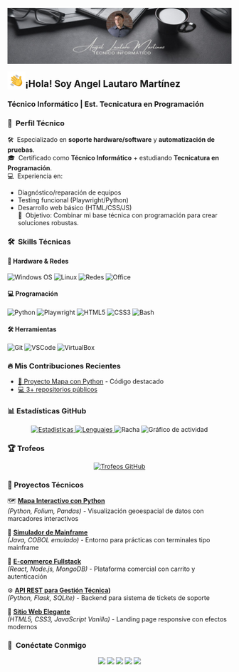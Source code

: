 <!-- Banner personalizado -->
![Banner Técnico Informático](https://github.com/angelicus112/angelicus112/blob/main/Banner%20de%20Linkedin%20Contador%20Moderno%20Negro.jpg)

<img alt="Saludo Técnico" src="https://raw.githubusercontent.com/AVS1508/AVS1508/master/assets/Hand%20Wave.gif" width='40' align="left"/><h2>¡Hola! Soy Angel Lautaro Martínez</h2>
<h3>Técnico Informático | Est. Tecnicatura en Programación</h3>

### 🔧 &nbsp;Perfil Técnico

🛠️ &nbsp;Especializado en **soporte hardware/software** y **automatización de pruebas**.\
🎓 &nbsp;Certificado como **Técnico Informático** + estudiando **Tecnicatura en Programación**.\
💻 &nbsp;Experiencia en:
- Diagnóstico/reparación de equipos
- Testing funcional (Playwright/Python)
- Desarrollo web básico (HTML/CSS/JS)\
📌 &nbsp;Objetivo: Combinar mi base técnica con programación para crear soluciones robustas.

### 🛠️ &nbsp;Skills Técnicas

#### 🔌 Hardware & Redes
![Windows OS](https://img.shields.io/badge/-Windows-05122A?style=flat&logo=windows&logoColor=0078D6)
![Linux](https://img.shields.io/badge/-Linux-05122A?style=flat&logo=linux&logoColor=FCC624)
![Redes](https://img.shields.io/badge/-Redes-05122A?style=flat&logo=cisco&logoColor=white)
![Office](https://img.shields.io/badge/-Office-05122A?style=flat&logo=microsoft-office&logoColor=D83B01)

#### 💻 Programación
![Python](https://img.shields.io/badge/-Python-05122A?style=flat&logo=python&logoColor=3776AB)
![Playwright](https://img.shields.io/badge/-Playwright-05122A?style=flat&logo=playwright)
![HTML5](https://img.shields.io/badge/-HTML5-05122A?style=flat&logo=html5&logoColor=E34F26)
![CSS3](https://img.shields.io/badge/-CSS3-05122A?style=flat&logo=css3&logoColor=1572B6)
![Bash](https://img.shields.io/badge/-Bash-05122A?style=flat&logo=gnu-bash&logoColor=4EAA25)

#### 🛠 Herramientas
![Git](https://img.shields.io/badge/-Git-05122A?style=flat&logo=git&logoColor=F05032)
![VSCode](https://img.shields.io/badge/-VSCode-05122A?style=flat&logo=visual-studio-code&logoColor=007ACC)
![VirtualBox](https://img.shields.io/badge/-VirtualBox-05122A?style=flat&logo=virtualbox&logoColor=183A61)

### 🔥 Mis Contribuciones Recientes
- [📌 Proyecto Mapa con Python](https://github.com/angelicus112/Mi-Porfolio/tree/main/proyectos/proyecto5-mapaconpython) - Código destacado
- [💻 3+ repositorios públicos](https://github.com/angelicus112?tab=repositories)

### 📊 Estadísticas GitHub

<p align="center">
  <!-- Estadísticas principales con diseño compacto -->
  <a href="https://github.com/angelicus112">
    <img height="165em" src="https://github-readme-stats.vercel.app/api?username=angelicus112&show_icons=true&theme=radical&hide_border=true&include_all_commits=true&count_private=true&hide=issues" alt="Estadísticas"/>
    <img height="165em" src="https://github-readme-stats.vercel.app/api/top-langs/?username=angelicus112&layout=compact&theme=radical&hide_border=true&langs_count=6&exclude_repo=Mi-Porfolio" alt="Lenguajes"/>
  </a>
  
  <!-- Racha de contribuciones -->
  <img height="165em" src="https://streak-stats.demolab.com?user=angelicus112&theme=radical&hide_border=true&date_format=j%20M%5B%20Y%5D" alt="Racha"/>
  
  <!-- Tarjetas de actividad -->
  <img src="https://github-readme-activity-graph.vercel.app/graph?username=angelicus112&theme=redical&hide_border=true&area=true" alt="Gráfico de actividad"/>
</p>

### 🏆 Trofeos
<p align="center">
  <a href="https://github.com/ryo-ma/github-profile-trophy">
    <img src="https://github-profile-trophy.vercel.app/?username=angelicus112&theme=onedark&no-frame=true&row=1&column=7" alt="Trofeos GitHub"/>
  </a>
</p>


### 🚀 Proyectos Técnicos

🗺️ **[Mapa Interactivo con Python](https://angelicus112.github.io/Mi-Porfolio/proyectos/proyecto5-mapaconpython/index.html)**  
*(Python, Folium, Pandas)* - Visualización geoespacial de datos con marcadores interactivos

💾 **[Simulador de Mainframe](https://angelicus112.github.io/Mi-Porfolio/proyectos/proyecto4-mainframe/index.html)**  
*(Java, COBOL emulado)* - Entorno para prácticas con terminales tipo mainframe

🛒 **[E-commerce Fullstack](https://angelicus112.github.io/Mi-Porfolio/proyectos/proyecto3-ecommerce/index.html)**  
*(React, Node.js, MongoDB)* - Plataforma comercial con carrito y autenticación

⚙️ **[API REST para Gestión Técnica](https://angelicus112.github.io/Mi-Porfolio/proyectos/proyecto2-api/index.html))**  
*(Python, Flask, SQLite)* - Backend para sistema de tickets de soporte

🎨 **[Sitio Web Elegante](https://angelicus112.github.io/Mi-Porfolio/proyectos/proyecto1-elegante/index.html)**  
*(HTML5, CSS3, JavaScript Vanilla)* - Landing page responsive con efectos modernos



### 📱 &nbsp;Conéctate Conmigo

<p align="center">
<a href="https://angelicus112.github.io/Mi-Porfolio/"><img src="https://img.shields.io/badge/-Mi%20Portfolio-3423A6?style=flat&logo=Google-Chrome&logoColor=white"/></a>  
<a href="https://www.linkedin.com/in/angel-lautaro-martinez-62829b348"><img src="https://img.shields.io/badge/-Angel%20Lautaro%20Martínez-0077B5?style=flat&logo=Linkedin&logoColor=white"/></a>
<a href="mailto:angelautaromartinez@gmail.com"><img src="https://img.shields.io/badge/-angelautaromartinez@gmail.com-D14836?style=flat&logo=Gmail&logoColor=white"/></a>
<a href="https://www.instagram.com/angelautaro"><img src="https://img.shields.io/badge/-@angelautaro-E4405F?style=flat&logo=Instagram&logoColor=white"/></a>
<a href="https://gametester.gg?refId=UU-6814b32709671f676aba971d"><img src="https://img.shields.io/badge/-GameTester.gg-000000?style=flat&logo=unity&logoColor=white"/></a>
</p>


